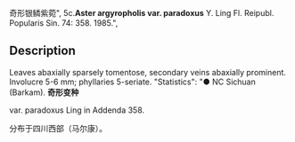 奇形银鳞紫菀",
5c.**Aster argyropholis var. paradoxus** Y. Ling Fl. Reipubl. Popularis Sin. 74: 358. 1985.",

## Description
Leaves abaxially sparsely tomentose, secondary veins abaxially prominent. Involucre 5-6 mm; phyllaries 5-seriate.
  "Statistics": "● NC Sichuan (Barkam).
**奇形变种**

var. paradoxus Ling in Addenda 358.

分布于四川西部（马尔康）。
